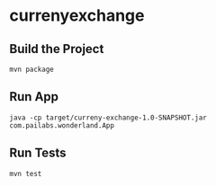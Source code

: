 # currenyexchange

## Build the Project

```
mvn package
```


## Run App

```
java -cp target/curreny-exchange-1.0-SNAPSHOT.jar com.pailabs.wonderland.App
```

## Run Tests

```
mvn test
```